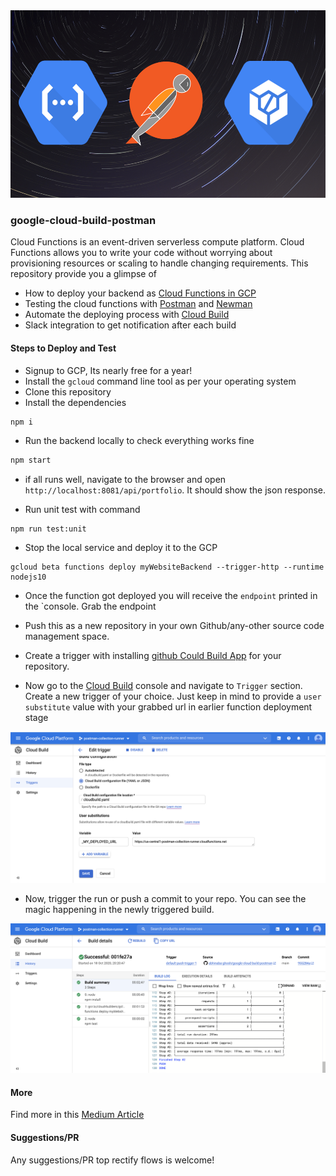 <img src="./docs/logo.png" width="700px" height="300px">

### google-cloud-build-postman

Cloud Functions is an event-driven serverless compute platform. Cloud Functions allows you to write your code without worrying about provisioning resources or scaling to handle changing requirements. This repository provide you a glimpse of

-   How to deploy your backend as [Cloud Functions in GCP](https://cloud.google.com/functions/)
-   Testing the cloud functions with [Postman](https://www.postman.com/) and [Newman](https://github.com/postmanlabs/newman)
-   Automate the deploying process with [Cloud Build](https://cloud.google.com/cloud-build)
-   Slack integration to get notification after each build

#### Steps to Deploy and Test

-   Signup to GCP, Its nearly free for a year!
-   Install the `gcloud` command line tool as per your operating system
-   Clone this repository
-   Install the dependencies

```bash
npm i
```

-   Run the backend locally to check everything works fine

```bash
npm start
```

-   if all runs well, navigate to the browser and open `http://localhost:8081/api/portfolio`. It should show the json response.

-   Run unit test with command

```
npm run test:unit
```

-   Stop the local service and deploy it to the GCP

```
gcloud beta functions deploy myWebsiteBackend --trigger-http --runtime nodejs10
```

-   Once the function got deployed you will receive the `endpoint` printed in the `console. Grab the endpoint

-   Push this as a new repository in your own Github/any-other source code management space.

-   Create a trigger with installing [github Could Build App](https://github.com/marketplace/google-cloud-build) for your repository.

-   Now go to the [Cloud Build](https://console.cloud.google.com/cloud-build) console and navigate to `Trigger` section. Create a new trigger of your choice. Just keep in mind to provide a `user substitute` value with your grabbed url in earlier function deployment stage

![trigger](./docs/trigger.png)

-   Now, trigger the run or push a commit to your repo. You can see the magic happening in the newly triggered build.

![log](./docs/build-log.png)

#### More

Find more in this [ Medium Article](https://medium.com/@abhinabaghosh.1994/how-postman-and-google-cloud-build-helps-you-ship-cloud-functions-faster-cbfd4c424bac)

#### Suggestions/PR

Any suggestions/PR top rectify flows is welcome!
